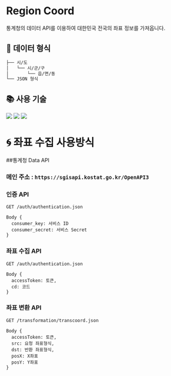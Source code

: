 # Region Coord
통계청의 데이터 API를 이용하여 대한민국 전국의 좌표 정보를 가져옵니다.

## 📁 데이터 형식
```bash
├── 시/도
│   └── 시/군/구
│       └── 읍/면/동
└── JSON 형식
```
## 📚 사용 기술
<div>
  <div>
    <img src="https://img.shields.io/badge/Python-3776AB?style=flat-square&logo=Python&logoColor=white">
    <img src="https://img.shields.io/badge/통계청 데이터API-7EBC6F?style=flat-square&logo=openstreetmap&logoColor=white">
    <img src="https://img.shields.io/badge/JSON-000000?style=flat-square&logo=json&logoColor=white">
    
  </div>
</div>

# 🌀 좌표 수집 사용방식
##통계청 Data API
### 메인 주소 : **`https://sgisapi.kostat.go.kr/OpenAPI3`**

### 인증 API
```
GET /auth/authentication.json

Body {
  consumer_key: 서비스 ID
  consumer_secret: 서비스 Secret
}
```

### 좌표 수집 API
```
GET /auth/authentication.json

Body {
  accessToken: 토큰,
  cd: 코드
}
```

### 좌표 변환 API
```
GET /transformation/transcoord.json

Body {
  accessToken: 토큰,
  src: 요청 좌표형식,
  dst: 반환 좌표형식,
  posX: X좌표
  posY: Y좌표
}
```

